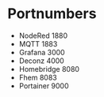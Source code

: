 # Portnumbers 

* NodeRed         1880
* MQTT            1883
* Grafana         3000
* Deconz          4000
* Homebridge      8080
* Fhem            8083
* Portainer       9000
